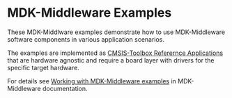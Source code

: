 # MDK-Middleware Examples

These MDK-Middlware examples demonstrate how to use MDK-Middleware software components in various application scenarios.

The examples are implemented as [CMSIS-Toolbox Referernce Applications](https://github.com/Open-CMSIS-Pack/cmsis-toolbox/blob/main/docs/ReferenceApplications.md) that are hardware agnostic and require a board layer with drivers for the specific target hardware.

For details see [Working with MDK-Middleware examples](https://arm-software.github.io/MDK-Middleware/latest/General/working_with_examples.html) in MDK-Middleware documentation.
